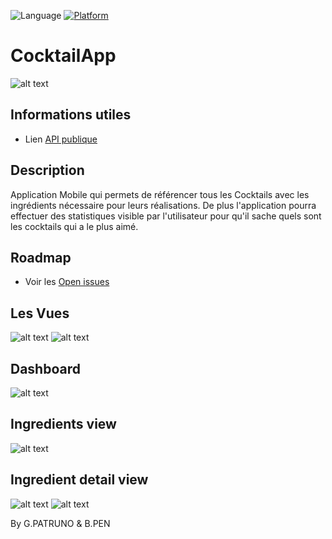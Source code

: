 ![Language](https://img.shields.io/github/languages/top/cortinico/kotlin-android-template?color=blue&logo=kotlin)
[![Platform](https://img.shields.io/badge/OS-Android-Green.svg)](https://shields.io/)


# CocktailApp

![alt text](app/src/main/res/mipmap-xxhdpi/ic_launcher.png)

## Informations utiles
* Lien [API publique](https://www.thecocktaildb.com/api.php)

## Description
Application Mobile qui permets de référencer tous les Cocktails avec les ingrédients nécessaire pour leurs réalisations. De plus l'application pourra effectuer des statistiques visible par l'utilisateur pour qu'il sache quels sont les cocktails qui a le plus aimé.

## Roadmap
* Voir les [Open issues](https://github.com/gpatruno/CocktailApp/issues)

## Les Vues
![alt text](app/assets/view-cocktails.png)
![alt text](app/assets/view-detail.png)

## Dashboard
![alt text](app/assets/view-dashboard.png)

## Ingredients view
![alt text](app/assets/view_ingredients.png)

## Ingredient detail view
![alt text](app/assets/ingredient_detail_page_alcohol.png)
![alt text](app/assets/ingredient_detail_page_non_alcohol.png)



By G.PATRUNO & B.PEN
